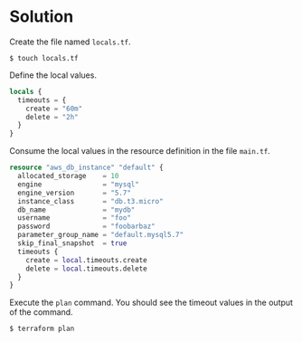 # Solution

Create the file named `locals.tf`.

```
$ touch locals.tf
```

Define the local values.

```terraform
locals {
  timeouts = {
    create = "60m"
    delete = "2h"
  }
}
```

Consume the local values in the resource definition in the file `main.tf`.

```terraform
resource "aws_db_instance" "default" {
  allocated_storage    = 10
  engine               = "mysql"
  engine_version       = "5.7"
  instance_class       = "db.t3.micro"
  db_name              = "mydb"
  username             = "foo"
  password             = "foobarbaz"
  parameter_group_name = "default.mysql5.7"
  skip_final_snapshot  = true
  timeouts {
    create = local.timeouts.create
    delete = local.timeouts.delete
  }
}
```

Execute the `plan` command. You should see the timeout values in the output of the command.

```
$ terraform plan
```
